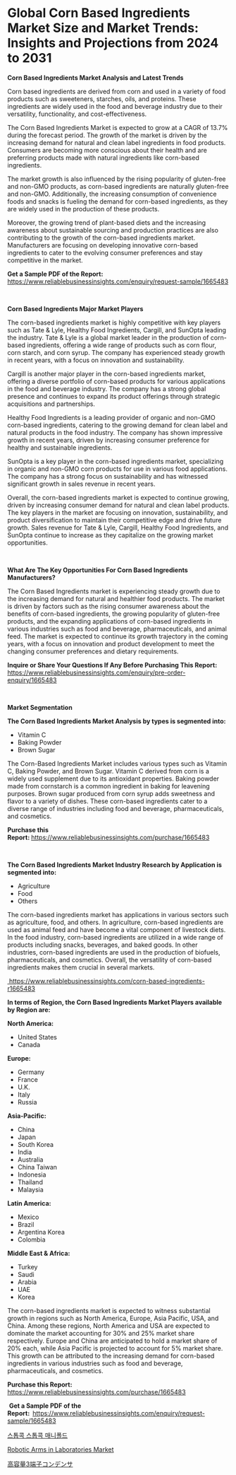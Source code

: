 <p><h1>Global Corn Based Ingredients Market Size and Market Trends: Insights and Projections from 2024 to 2031</h1></p><p><strong>Corn Based Ingredients Market Analysis and Latest Trends</strong></p>
<p><p>Corn based ingredients are derived from corn and used in a variety of food products such as sweeteners, starches, oils, and proteins. These ingredients are widely used in the food and beverage industry due to their versatility, functionality, and cost-effectiveness.</p><p>The Corn Based Ingredients Market is expected to grow at a CAGR of 13.7% during the forecast period. The growth of the market is driven by the increasing demand for natural and clean label ingredients in food products. Consumers are becoming more conscious about their health and are preferring products made with natural ingredients like corn-based ingredients.</p><p>The market growth is also influenced by the rising popularity of gluten-free and non-GMO products, as corn-based ingredients are naturally gluten-free and non-GMO. Additionally, the increasing consumption of convenience foods and snacks is fueling the demand for corn-based ingredients, as they are widely used in the production of these products.</p><p>Moreover, the growing trend of plant-based diets and the increasing awareness about sustainable sourcing and production practices are also contributing to the growth of the corn-based ingredients market. Manufacturers are focusing on developing innovative corn-based ingredients to cater to the evolving consumer preferences and stay competitive in the market.</p></p>
<p><strong>Get a Sample PDF of the Report:&nbsp;</strong> <a href="https://www.reliablebusinessinsights.com/enquiry/request-sample/1665483">https://www.reliablebusinessinsights.com/enquiry/request-sample/1665483</a></p>
<p>&nbsp;</p>
<p><strong>Corn Based Ingredients Major Market Players</strong></p>
<p><p>The corn-based ingredients market is highly competitive with key players such as Tate & Lyle, Healthy Food Ingredients, Cargill, and SunOpta leading the industry. Tate & Lyle is a global market leader in the production of corn-based ingredients, offering a wide range of products such as corn flour, corn starch, and corn syrup. The company has experienced steady growth in recent years, with a focus on innovation and sustainability. </p><p>Cargill is another major player in the corn-based ingredients market, offering a diverse portfolio of corn-based products for various applications in the food and beverage industry. The company has a strong global presence and continues to expand its product offerings through strategic acquisitions and partnerships. </p><p>Healthy Food Ingredients is a leading provider of organic and non-GMO corn-based ingredients, catering to the growing demand for clean label and natural products in the food industry. The company has shown impressive growth in recent years, driven by increasing consumer preference for healthy and sustainable ingredients. </p><p>SunOpta is a key player in the corn-based ingredients market, specializing in organic and non-GMO corn products for use in various food applications. The company has a strong focus on sustainability and has witnessed significant growth in sales revenue in recent years. </p><p>Overall, the corn-based ingredients market is expected to continue growing, driven by increasing consumer demand for natural and clean label products. The key players in the market are focusing on innovation, sustainability, and product diversification to maintain their competitive edge and drive future growth. Sales revenue for Tate & Lyle, Cargill, Healthy Food Ingredients, and SunOpta continue to increase as they capitalize on the growing market opportunities.</p></p>
<p>&nbsp;</p>
<p><strong>What Are The Key Opportunities For Corn Based Ingredients Manufacturers?</strong></p>
<p><p>The Corn Based Ingredients market is experiencing steady growth due to the increasing demand for natural and healthier food products. The market is driven by factors such as the rising consumer awareness about the benefits of corn-based ingredients, the growing popularity of gluten-free products, and the expanding applications of corn-based ingredients in various industries such as food and beverage, pharmaceuticals, and animal feed. The market is expected to continue its growth trajectory in the coming years, with a focus on innovation and product development to meet the changing consumer preferences and dietary requirements.</p></p>
<p><strong>Inquire or Share Your Questions If Any Before Purchasing This Report:</strong> <a href="https://www.reliablebusinessinsights.com/enquiry/pre-order-enquiry/1665483">https://www.reliablebusinessinsights.com/enquiry/pre-order-enquiry/1665483</a></p>
<p>&nbsp;</p>
<p><strong>Market Segmentation</strong></p>
<p><strong>The Corn Based Ingredients Market Analysis by types is segmented into:</strong></p>
<p><ul><li>Vitamin C</li><li>Baking Powder</li><li>Brown Sugar</li></ul></p>
<p><p>The Corn-Based Ingredients Market includes various types such as Vitamin C, Baking Powder, and Brown Sugar. Vitamin C derived from corn is a widely used supplement due to its antioxidant properties. Baking powder made from cornstarch is a common ingredient in baking for leavening purposes. Brown sugar produced from corn syrup adds sweetness and flavor to a variety of dishes. These corn-based ingredients cater to a diverse range of industries including food and beverage, pharmaceuticals, and cosmetics.</p></p>
<p><strong>Purchase this Report:&nbsp;</strong><a href="https://www.reliablebusinessinsights.com/purchase/1665483">https://www.reliablebusinessinsights.com/purchase/1665483</a></p>
<p>&nbsp;</p>
<p><strong>The Corn Based Ingredients Market Industry Research by Application is segmented into:</strong></p>
<p><ul><li>Agriculture</li><li>Food</li><li>Others</li></ul></p>
<p><p>The corn-based ingredients market has applications in various sectors such as agriculture, food, and others. In agriculture, corn-based ingredients are used as animal feed and have become a vital component of livestock diets. In the food industry, corn-based ingredients are utilized in a wide range of products including snacks, beverages, and baked goods. In other industries, corn-based ingredients are used in the production of biofuels, pharmaceuticals, and cosmetics. Overall, the versatility of corn-based ingredients makes them crucial in several markets.</p></p>
<p><a href="https://www.reliablebusinessinsights.com/corn-based-ingredients-r1665483">&nbsp;https://www.reliablebusinessinsights.com/corn-based-ingredients-r1665483</a></p>
<p><strong>In terms of Region, the Corn Based Ingredients Market Players available by Region are:</strong></p>
<p>
    <p> <strong> North America: </strong>
        <ul>
            <li>United States</li>
            <li>Canada</li>
        </ul>
        </p> 
    <p> <strong> Europe: </strong>
        <ul>
            <li>Germany</li>
            <li>France</li>
            <li>U.K.</li>
            <li>Italy</li>
            <li>Russia</li>
        </ul>
        </p> 
    <p> <strong> Asia-Pacific: </strong>
        <ul>
            <li>China</li>
            <li>Japan</li>
            <li>South Korea</li>
            <li>India</li>
            <li>Australia</li>
            <li>China Taiwan</li>
            <li>Indonesia</li>
            <li>Thailand</li>
            <li>Malaysia</li>
        </ul>
        </p> 
    <p> <strong> Latin America: </strong>
        <ul>
            <li>Mexico</li>
            <li>Brazil</li>
            <li>Argentina Korea</li>
            <li>Colombia</li>
        </ul>
        </p> 
    <p> <strong> Middle East & Africa: </strong>
        <ul>
            <li>Turkey</li>
            <li>Saudi</li>
            <li>Arabia</li>
            <li>UAE</li>
            <li>Korea</li>
        </ul>
    </p>
    </p>
<p><p>The corn-based ingredients market is expected to witness substantial growth in regions such as North America, Europe, Asia Pacific, USA, and China. Among these regions, North America and USA are expected to dominate the market accounting for 30% and 25% market share respectively. Europe and China are anticipated to hold a market share of 20% each, while Asia Pacific is projected to account for 5% market share. This growth can be attributed to the increasing demand for corn-based ingredients in various industries such as food and beverage, pharmaceuticals, and cosmetics.</p></p>
<p><strong>Purchase this Report: </strong><a href="https://www.reliablebusinessinsights.com/purchase/1665483">https://www.reliablebusinessinsights.com/purchase/1665483</a></p>
<p>&nbsp;<strong>Get a Sample PDF of the Report:&nbsp;&nbsp;</strong><a href="https://www.reliablebusinessinsights.com/enquiry/request-sample/1665483">https://www.reliablebusinessinsights.com/enquiry/request-sample/1665483</a></p>
<p><strong></strong></p>
<p><p><a href="https://github.com/ConstantinVon/Market-Research-Report-List-1/blob/main/9167715126718.md">스톱콕 스톱콕 매니폴드</a></p><p><a href="https://github.com/beatblasta/Market-Research-Report-List-3/blob/main/robotic-arms-in-laboratories-market.md">Robotic Arms in Laboratories Market</a></p><p><a href="https://github.com/BoydYundt1/Market-Research-Report-List-1/blob/main/1620859119487.md">高容量3端子コンデンサ</a></p></p>